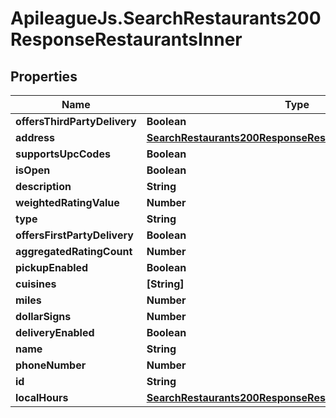 # ApileagueJs.SearchRestaurants200ResponseRestaurantsInner

## Properties

Name | Type | Description | Notes
------------ | ------------- | ------------- | -------------
**offersThirdPartyDelivery** | **Boolean** |  | [optional] 
**address** | [**SearchRestaurants200ResponseRestaurantsInnerAddress**](SearchRestaurants200ResponseRestaurantsInnerAddress.md) |  | [optional] 
**supportsUpcCodes** | **Boolean** |  | [optional] 
**isOpen** | **Boolean** |  | [optional] 
**description** | **String** |  | [optional] 
**weightedRatingValue** | **Number** |  | [optional] 
**type** | **String** |  | [optional] 
**offersFirstPartyDelivery** | **Boolean** |  | [optional] 
**aggregatedRatingCount** | **Number** |  | [optional] 
**pickupEnabled** | **Boolean** |  | [optional] 
**cuisines** | **[String]** |  | [optional] 
**miles** | **Number** |  | [optional] 
**dollarSigns** | **Number** |  | [optional] 
**deliveryEnabled** | **Boolean** |  | [optional] 
**name** | **String** |  | [optional] 
**phoneNumber** | **Number** |  | [optional] 
**id** | **String** |  | [optional] 
**localHours** | [**SearchRestaurants200ResponseRestaurantsInnerLocalHours**](SearchRestaurants200ResponseRestaurantsInnerLocalHours.md) |  | [optional] 


